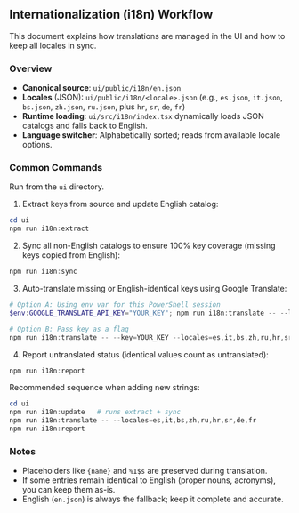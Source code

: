 ## Internationalization (i18n) Workflow

This document explains how translations are managed in the UI and how to keep all locales in sync.

### Overview
- **Canonical source**: `ui/public/i18n/en.json`
- **Locales** (JSON): `ui/public/i18n/<locale>.json` (e.g., `es.json`, `it.json`, `bs.json`, `zh.json`, `ru.json`, plus `hr`, `sr`, `de`, `fr`)
- **Runtime loading**: `ui/src/i18n/index.tsx` dynamically loads JSON catalogs and falls back to English.
- **Language switcher**: Alphabetically sorted; reads from available locale options.

### Common Commands
Run from the `ui` directory.

1) Extract keys from source and update English catalog:
```powershell
cd ui
npm run i18n:extract
```

2) Sync all non-English catalogs to ensure 100% key coverage (missing keys copied from English):
```powershell
npm run i18n:sync
```

3) Auto-translate missing or English-identical keys using Google Translate:
```powershell
# Option A: Using env var for this PowerShell session
$env:GOOGLE_TRANSLATE_API_KEY="YOUR_KEY"; npm run i18n:translate -- --locales=es,it,bs,zh,ru,hr,sr,de,fr

# Option B: Pass key as a flag
npm run i18n:translate -- --key=YOUR_KEY --locales=es,it,bs,zh,ru,hr,sr,de,fr
```

4) Report untranslated status (identical values count as untranslated):
```powershell
npm run i18n:report
```

Recommended sequence when adding new strings:
```powershell
cd ui
npm run i18n:update   # runs extract + sync
npm run i18n:translate -- --locales=es,it,bs,zh,ru,hr,sr,de,fr
npm run i18n:report
```

### Notes
- Placeholders like `{name}` and `%1$s` are preserved during translation.
- If some entries remain identical to English (proper nouns, acronyms), you can keep them as-is.
- English (`en.json`) is always the fallback; keep it complete and accurate.



